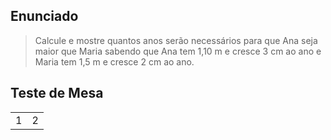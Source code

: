 ## Enunciado

> Calcule e mostre quantos anos serão necessários para que Ana seja maior que Maria sabendo que Ana tem 1,10 m e cresce 3 cm ao ano e Maria tem 1,5 m e cresce 2 cm ao ano.

## Teste de Mesa

| | |
| --- | --- |
| 1 | 2 |